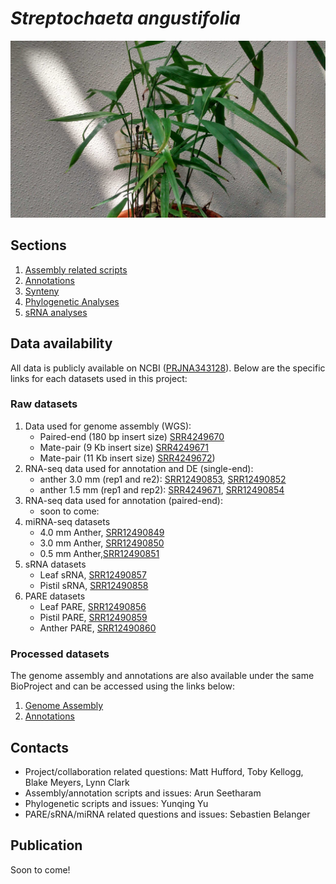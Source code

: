 # _Streptochaeta angustifolia_

![_Streptochaeta angustifolia](https://github.com/HuffordLab/streptochaeta/blob/master/Streptochaeta_angustifolia.jpg?raw=true)

## Sections

1. [Assembly related scripts](assembly/README.md)
2. [Annotations](annotation/README.md)
3. [Synteny](synteny/README.md)
4. [Phylogenetic Analyses](phylogenetic-analyses/README.md)
5. [sRNA analyses](small-RNA-analyses/README.md)

## Data availability


All data is publicly available on NCBI ([PRJNA343128](https://www.ncbi.nlm.nih.gov/Traces/study/?acc=SRP089974&o=assay_type_s%3Aa)). Below are the specific links for each datasets used in this project:

### Raw datasets

1. Data used for genome assembly (WGS):
      - Paired-end (180 bp insert size) [SRR4249670](https://trace.ncbi.nlm.nih.gov/Traces/sra/?run=SRR4249670)
      - Mate-pair (9 Kb insert size) [SRR4249671](https://trace.ncbi.nlm.nih.gov/Traces/sra/?run=SRR4249671)
      - Mate-pair (11 Kb insert size) [SRR4249672](https://trace.ncbi.nlm.nih.gov/Traces/sra/?run=SRR4249672))
2. RNA-seq data used for annotation and DE (single-end):
      - anther 3.0 mm (rep1 and re2): [SRR12490853](https://trace.ncbi.nlm.nih.gov/Traces/sra/?run=SRR12490853), [SRR12490852](https://trace.ncbi.nlm.nih.gov/Traces/sra/?run=SRR12490852)
      - anther 1.5 mm (rep1 and rep2): [SRR4249671](https://trace.ncbi.nlm.nih.gov/Traces/sra/?run=SRR4249671), [SRR12490854](https://trace.ncbi.nlm.nih.gov/Traces/sra/?run=SRR12490854)
3. RNA-seq data used for annotation (paired-end):
      - soon to come:
4. miRNA-seq datasets
      - 4.0 mm Anther, [SRR12490849](https://trace.ncbi.nlm.nih.gov/Traces/sra?run=SRR12490849)
      - 3.0 mm Anther, [SRR12490850](https://trace.ncbi.nlm.nih.gov/Traces/sra?run=SRR12490850)
      - 0.5 mm Anther,[SRR12490851](https://trace.ncbi.nlm.nih.gov/Traces/sra?run=SRR12490851)
5. sRNA datasets
      - Leaf sRNA, [SRR12490857](https://trace.ncbi.nlm.nih.gov/Traces/sra?run=SRR12490857)
      - Pistil sRNA, [SRR12490858](https://trace.ncbi.nlm.nih.gov/Traces/sra?run=SRR12490858)
4. PARE datasets
      - Leaf PARE, [SRR12490856](https://trace.ncbi.nlm.nih.gov/Traces/sra?run=SRR12490856)
      - Pistil PARE, [SRR12490859](https://trace.ncbi.nlm.nih.gov/Traces/sra?run=SRR12490859)
      - Anther PARE, [SRR12490860](https://trace.ncbi.nlm.nih.gov/Traces/sra?run=SRR12490860)

### Processed datasets
The genome assembly and annotations are also available under the same BioProject and can be accessed using the links below:

1. [Genome Assembly]()
2. [Annotations]()


## Contacts

- Project/collaboration related questions: Matt Hufford, Toby Kellogg, Blake Meyers, Lynn Clark
- Assembly/annotation scripts and issues: Arun Seetharam
- Phylogenetic scripts and issues: Yunqing Yu
- PARE/sRNA/miRNA related questions and issues: Sebastien Belanger

## Publication

Soon to come!
